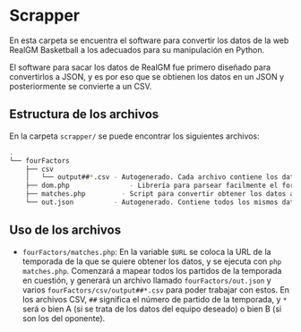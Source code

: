# Scrapper

En esta carpeta se encuentra el software para convertir los datos de la web RealGM Basketball a los adecuados para su manipulación en Python.  

El software para sacar los datos de RealGM fue primero diseñado para convertirlos a JSON, y es por eso que se obtienen los datos en un JSON y posteriormente se convierte a un CSV.

## Estructura de los archivos

En la carpeta `scrapper/` se puede encontrar los siguientes archivos:

```bash
.
└── fourFactors
    ├── csv
    │   └── output##*.csv - Autogenerado. Cada archivo contiene los datos de un equipo para el partido ##. Si la letra es A se trata del equipo deseado, y si es B del rival.
    ├── dom.php               - Librería para parsear facilmente el formato HTML
    ├── matches.php         - Script para convertir obtener los datos adecuados para el análsis de los four factors. Los resultados salen en la carpeta fourFactors/
    └── out.json          - Autogenerado. Contiene todos los mismos datos que los CSV.
```

## Uso de los archivos

- `fourFactors/matches.php`: En la variable `$URL` se coloca la URL de la temporada de la que se quiere obtener los datos, y se ejecuta con `php matches.php`. Comenzará a mapear todos los partidos de la temporada en cuestión, y generará un archivo llamado `fourFactors/out.json` y varios `fourFactors/csv/output##*.csv` para poder trabajar con estos. En los archivos CSV, `##` significa el número de partido de la temporada, y `*` será o bien A (si se trata de los datos del equipo deseado) o bien B (si son los del oponente).
